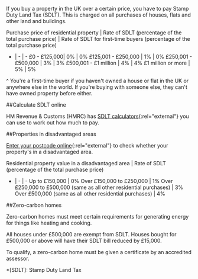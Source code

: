 If you buy a property in the UK over a certain price, you have to pay Stamp Duty Land Tax (SDLT). This is charged on all purchases of houses, flats and other land and buildings.

Purchase price of residential property | Rate of SDLT (percentage of the total purchase price)  | Rate of SDLT for first-time buyers (percentage of the total purchase price)
 - | - | -
£0 - £125,000|  0% | 0%
£125,001 - £250,000 | 1% | 0%
£250,001 - £500,000 |  3% | 3%
£500,001 - £1 million | 4% | 4% 
£1 million or more |  5% |  5%

^ You're a first-time buyer if you haven't owned a house or flat in the UK or anywhere else in the world. If you're buying with someone else, they can't have owned property before either. 

##Calculate SDLT online

HM Revenue & Customs (HMRC) has [SDLT calculators](http://www.hmrc.gov.uk/sdlt/calculate/calculators.htm "SDLT calculators"){:rel="external"} you can use to work out how much to pay.

##Properties in disadvantaged areas

[Enter your postcode online](http://www.hmrc.gov.uk/so/dar/dar-search.htm "Disadvantaged Areas Relief: postcode search tool"){:rel="external"} to check whether your property's in a disadvantaged area.

Residential property value in a disadvantaged area | Rate of SDLT (percentage of the total purchase price)  
 - | - | -
Up to £150,000 |  0% 
Over £150,000 to £250,000 | 1% 
Over £250,000 to £500,000 (same as all other residential purchases) |  3% 
Over £500,000 (same as all other residential purchases) |  4% 

##Zero-carbon homes

Zero-carbon homes must meet certain requirements for generating energy for things like heating and cooking. 

All houses under £500,000 are exempt from SDLT. Houses bought for £500,000 or above will have their SDLT bill reduced by £15,000.

To qualify, a zero-carbon home must be given a certificate by an accredited assessor.

*[SDLT]: Stamp Duty Land Tax
